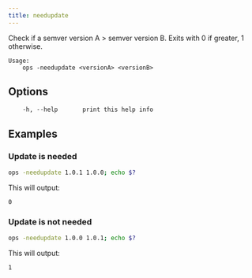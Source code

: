 ```yaml
---
title: needupdate
---
```



Check if a semver version A > semver version B.
Exits with 0 if greater, 1 otherwise.

```text
Usage:
    ops -needupdate <versionA> <versionB>
```

## Options

```
    -h, --help		 print this help info
```

## Examples

### Update is needed

```bash
ops -needupdate 1.0.1 1.0.0; echo $?
```

This will output:

```text
0
```

### Update is not needed

```bash
ops -needupdate 1.0.0 1.0.1; echo $?
```

This will output:

```text
1
```